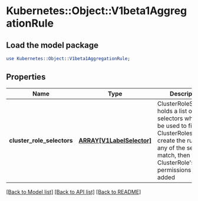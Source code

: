 # Kubernetes::Object::V1beta1AggregationRule

## Load the model package
```perl
use Kubernetes::Object::V1beta1AggregationRule;
```

## Properties
Name | Type | Description | Notes
------------ | ------------- | ------------- | -------------
**cluster_role_selectors** | [**ARRAY[V1LabelSelector]**](V1LabelSelector.md) | ClusterRoleSelectors holds a list of selectors which will be used to find ClusterRoles and create the rules. If any of the selectors match, then the ClusterRole&#39;s permissions will be added | [optional] 

[[Back to Model list]](../README.md#documentation-for-models) [[Back to API list]](../README.md#documentation-for-api-endpoints) [[Back to README]](../README.md)


